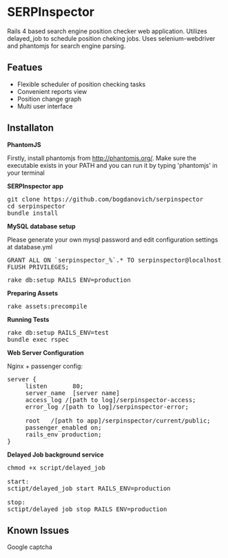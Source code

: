 SERPInspector
=============

Rails 4 based search engine position checker web application. 
Utilizes delayed_job to schedule position cheking jobs. 
Uses selenium-webdriver and phantomjs for search engine parsing.

Featues
-------------

- Flexible scheduler of position checking tasks
- Convenient reports view
- Position change graph
- Multi user interface

Installaton
-------------

**PhantomJS**

Firstly, install phantomjs from http://phantomjs.org/.
Make sure the executable exists in your PATH and you can run it by typing 'phantomjs' in your terminal

**SERPInspector app**

<pre>
git clone https://github.com/bogdanovich/serpinspector
cd serpinspector
bundle install
</pre>

**MySQL database setup**

Please generate your own mysql password and edit configuration settings at database.yml

<pre>
GRANT ALL ON `serpinspector_%`.* TO serpinspector@localhost IDENTIFIED BY '[your_generated_password]';
FLUSH PRIVILEGES;
</pre>

<pre>
rake db:setup RAILS_ENV=production
</pre>

**Preparing Assets**

<pre>
rake assets:precompile
</pre>

**Running Tests**

<pre>
rake db:setup RAILS_ENV=test
bundle exec rspec
</pre>

**Web Server Configuration**

Nginx + passenger config:
<pre>
server {
     listen       80;
     server_name  [server name] 
     access_log /[path to log]/serpinspector-access;
     error_log /[path to log]/serpinspector-error;
               
     root   /[path to app]/serpinspector/current/public;
     passenger_enabled on;
     rails_env production;
}
</pre>

**Delayed Job background service**

<pre>
chmod +x script/delayed_job

start:  
sctipt/delayed_job start RAILS_ENV=production

stop:
sctipt/delayed_job stop RAILS_ENV=production
</pre>


Known Issues
-------------

Google captcha
